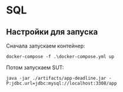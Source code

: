 # SQL

## Настройки для запуска

Сначала запускаем контейнер:
```
docker-compose -f .\docker-compose.yml up
```
Потом запускаем SUT:
```
java -jar ./artifacts/app-deadline.jar -P:jdbc.url=jdbc:mysql://localhost:3308/app
```
